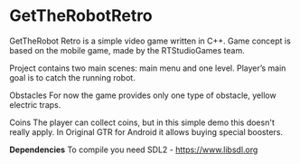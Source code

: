 # GetTheRobotRetro

GetTheRobot Retro is a simple video game written in C++. Game concept is based on the mobile game, made by the RTStudioGames team.

Project contains two main scenes: main menu and one level.
Player’s main goal is to catch the running robot. 

Obstacles
For now the game provides only one type of obstacle, yellow electric traps.

Coins
The player can collect coins, but in this simple demo this doesn't really apply. In Original GTR for Android it allows buying special boosters.

**Dependencies**
To compile you need SDL2 - https://www.libsdl.org
